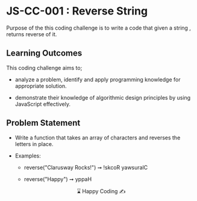 # JS-CC-001 : Reverse String

Purpose of the this coding challenge is to write a code that given a string , returns reverse of it.

## Learning Outcomes

This coding challenge aims to;

- analyze a problem, identify and apply programming knowledge for appropriate solution.

- demonstrate their knowledge of algorithmic design principles by using JavaScript effectively.

## Problem Statement

- Write a function that takes an array of characters and reverses the letters in place.

- Examples:

  - reverse("Clarusway Rocks!") ➞ !skcoR yawsuralC

  - reverse("Happy") ➞ yppaH

<center> ⌛ Happy Coding  ✍ </center>